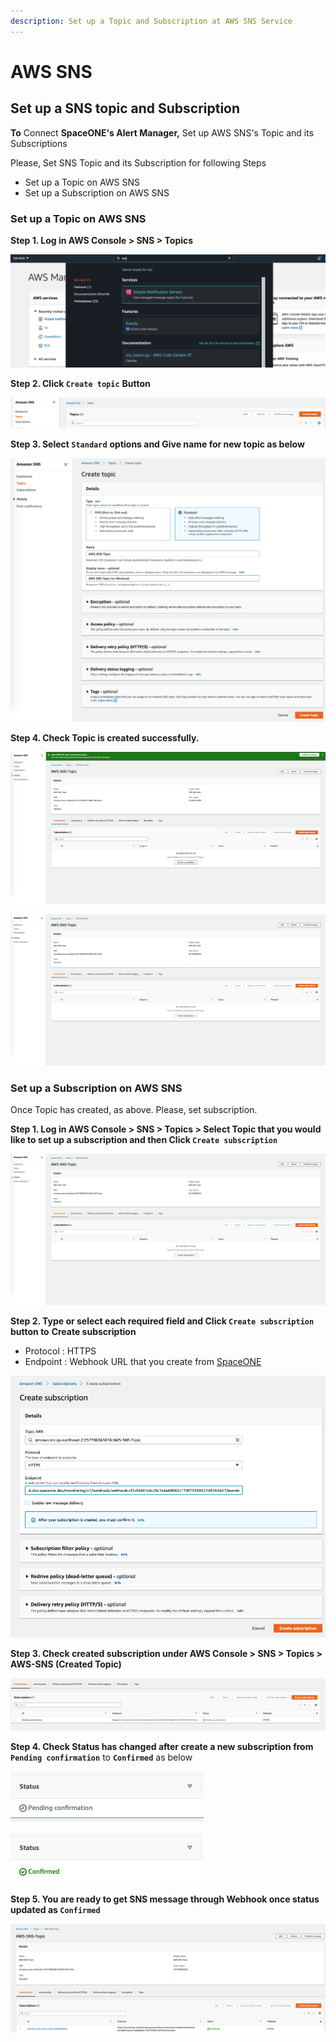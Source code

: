 ```yaml
---
description: Set up a Topic and Subscription at AWS SNS Service
---
```


# AWS SNS

## Set up a SNS topic and Subscription

**To** Connect **SpaceONE's Alert Manager,** Set up AWS SNS's Topic and its Subscriptions

Please, Set SNS Topic and its Subscription for following Steps

* Set up a Topic on AWS SNS
* Set up a Subscription on AWS SNS

### Set up a Topic on AWS SNS

**Step 1. Log in AWS Console &gt; SNS &gt; Topics**

![](../../../.gitbook/assets/screen-shot-2021-06-28-at-13.54.56.png)

**Step 2. Click `Create topic`**  **Button**

![](../../../.gitbook/assets/screen-shot-2021-06-28-at-13.57.52.png)

**Step 3. Select `Standard`**  **options and Give name for new topic as below**

![](../../../.gitbook/assets/screen-shot-2021-06-28-at-14.02.27.png)

**Step 4. Check Topic is created successfully.** 

![](../../../.gitbook/assets/screen-shot-2021-06-29-at-11.41.33.png)

![](../../../.gitbook/assets/screen-shot-2021-06-29-at-11.48.57%20%281%29.png)

### Set up a Subscription on AWS SNS

Once Topic has created, as above. Please, set subscription. 

**Step 1. Log in AWS Console &gt; SNS &gt; Topics &gt; Select Topic that you would like to set up a subscription and then Click  `Create subscription`**

![](../../../.gitbook/assets/screen-shot-2021-06-29-at-11.48.57.png)

**Step 2.  Type or select each required field and Click `Create subscription`** **button to** **Create subscription**

* Protocol : HTTPS
* Endpoint : Webhook URL that you create from [SpaceONE](./)

![](../../../.gitbook/assets/screen-shot-2021-06-29-at-13.32.56.png)

**Step 3.  Check created subscription under  AWS Console &gt; SNS &gt; Topics &gt; AWS-SNS \(Created Topic\)** 

![](../../../.gitbook/assets/screen-shot-2021-06-29-at-14.03.08.png)

  
**Step 4. Check Status has changed after create a new subscription from `Pending confirmation`** to  **`Confirmed`** as below  

![](../../../.gitbook/assets/screen-shot-2021-06-29-at-14.07.24.png)

![](../../../.gitbook/assets/screen-shot-2021-06-29-at-14.14.36.png)

**Step 5. You are ready to get SNS message through Webhook once status updated as `Confirmed`**

![](../../../.gitbook/assets/screen-shot-2021-06-29-at-14.16.38.png)

